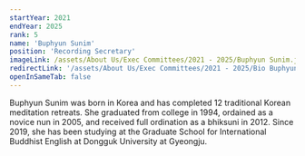 ```yaml
---
startYear: 2021
endYear: 2025
rank: 5
name: 'Buphyun Sunim'
position: 'Recording Secretary'
imageLink: /assets/About Us/Exec Committees/2021 - 2025/Buphyun Sunim.jpg
redirectLink: '/assets/About Us/Exec Committees/2021 - 2025/Bio Buphyun Sunim.pdf'
openInSameTab: false
---
```


Buphyun Sunim was born in Korea and has completed 12 traditional Korean meditation retreats. She graduated from college in 1994, ordained as a novice nun in 2005, and received full ordination as a bhiksuni in 2012. Since 2019, she has been studying at the Graduate School for International Buddhist English at Dongguk University at Gyeongju.
